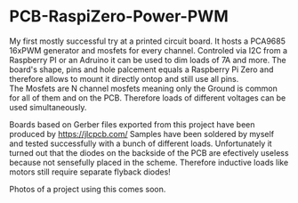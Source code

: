 # PCB-RaspiZero-Power-PWM
My first mostly successful try at a printed circuit board. It hosts a PCA9685 16xPWM generator and mosfets for every channel.
Controled via I2C from a Raspberry PI or an Adruino it can be used to dim loads of 7A and more. 
The board's shape, pins and hole palcement equals a Raspberry Pi Zero and therefore allows to mount it directly ontop and still use all pins.  
The Mosfets are N channel mosfets meaning only the Ground is common for all of them and on the PCB. Therefore loads of different voltages can be used simultaneously.

Boards based on Gerber files exported from this project have been produced by https://jlcpcb.com/
Samples have been soldered by myself and tested successfully with a bunch of different loads. Unfortunately it turned out that the diodes on the backside of the PCB are efectively useless because not sensefully placed in the scheme. Therefore inductive loads like motors still require separate flyback diodes!

Photos of a project using this comes soon.
